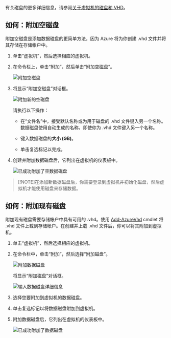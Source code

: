
有关磁盘的更多详细信息，请参阅[关于虚拟机的磁盘和 VHD](../articles/virtual-machines/virtual-machines-linux-about-disks-vhds.md)。

## <a id="attachempty"></a>如何：附加空磁盘

附加空磁盘是添加数据磁盘的更简单方法，因为 Azure 将为你创建 .vhd 文件并将其存储在存储帐户中。

1. 单击“虚拟机”，然后选择相应的虚拟机。

2. 在命令栏上，单击“附加”，然后单击“附加空磁盘”。

    ![附加空磁盘](./media/howto-attach-disk-window-linux/AttachEmptyDisk.png)

3. 将显示“附加空磁盘”对话框。

    ![附加新的空磁盘](./media/howto-attach-disk-window-linux/AttachEmptyDetail.png)

    请执行以下操作：

    - 在“文件名”中，接受默认名称或为用于磁盘的 .vhd 文件键入另一个名称。数据磁盘使用自动生成的名称，即使你为 .vhd 文件键入另一个名称。

    - 键入数据磁盘的**大小 (GB)**。

    - 单击复选标记以完成。

4. 创建并附加数据磁盘后，它列出在虚拟机的仪表板中。

    ![已成功附加了空数据磁盘](./media/howto-attach-disk-window-linux/AttachEmptySuccess.png)

> [!NOTE]在添加新数据磁盘后，你需要登录到虚拟机并初始化磁盘，然后虚拟机才能使用磁盘来存储数据。

## <a id="attachexisting"></a>如何：附加现有磁盘

附加现有磁盘需要存储帐户中具有可用的 .vhd。使用 [Add-AzureVhd](https://msdn.microsoft.com/zh-cn/library/azure/dn495173.aspx) cmdlet 将 .vhd 文件上载到存储帐户。在创建并上载 .vhd 文件后，你可以将其附加到虚拟机。

1. 单击“虚拟机”，然后选择相应的虚拟机。

2. 在命令栏中，单击“附加”，然后选择“附加磁盘”。

    ![附加数据磁盘](./media/howto-attach-disk-window-linux/AttachExistingDisk.png)

    将显示“附加磁盘”对话框。

    ![输入数据磁盘详细信息](./media/howto-attach-disk-window-linux/AttachExistingDetail.png)

3. 选择您要附加到虚拟机的数据磁盘。

4. 单击复选标记以将数据磁盘附加到虚拟机。

5. 附加数据磁盘后，它列出在虚拟机的仪表板中。

    ![已成功附加了数据磁盘](./media/howto-attach-disk-window-linux/AttachExistingSuccess.png)

<!---HONumber=Mooncake_1207_2015-->